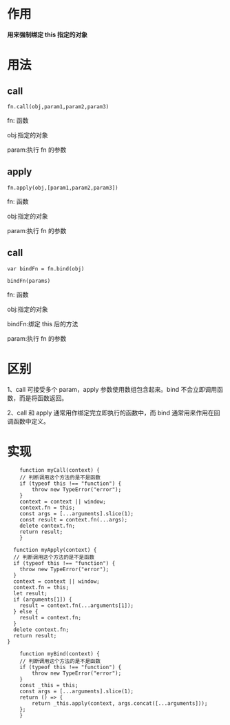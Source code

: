 # 作用

**用来强制绑定 this 指定的对象**

# 用法

## call

```
fn.call(obj,param1,param2,param3)
```

fn: 函数

obj:指定的对象

param:执行 fn 的参数

## apply

```
fn.apply(obj,[param1,param2,param3])
```

fn: 函数

obj:指定的对象

param:执行 fn 的参数

## call

```
var bindFn = fn.bind(obj)

bindFn(params)
```

fn: 函数

obj:指定的对象

bindFn:绑定 this 后的方法

param:执行 fn 的参数

# 区别

1、call 可接受多个 param，apply 参数使用数组包含起来。bind 不会立即调用函数，而是将函数返回。

2、call 和 apply 通常用作绑定完立即执行的函数中，而 bind 通常用来作用在回调函数中定义。

# 实现

```
    function myCall(context) {
    // 判断调用这个方法的是不是函数
    if (typeof this !== "function") {
        throw new TypeError("error");
    }
    context = context || window;
    context.fn = this;
    const args = [...arguments].slice(1);
    const result = context.fn(...args);
    delete context.fn;
    return result;
    }
```

```
  function myApply(context) {
  // 判断调用这个方法的是不是函数
  if (typeof this !== "function") {
    throw new TypeError("error");
  }
  context = context || window;
  context.fn = this;
  let result;
  if (arguments[1]) {
    result = context.fn(...arguments[1]);
  } else {
    result = context.fn;
  }
  delete context.fn;
  return result;
}
```

```
    function myBind(context) {
    // 判断调用这个方法的是不是函数
    if (typeof this !== "function") {
        throw new TypeError("error");
    }
    const _this = this;
    const args = [...arguments].slice(1);
    return () => {
        return _this.apply(context, args.concat([...arguments]));
    };
    }
```
